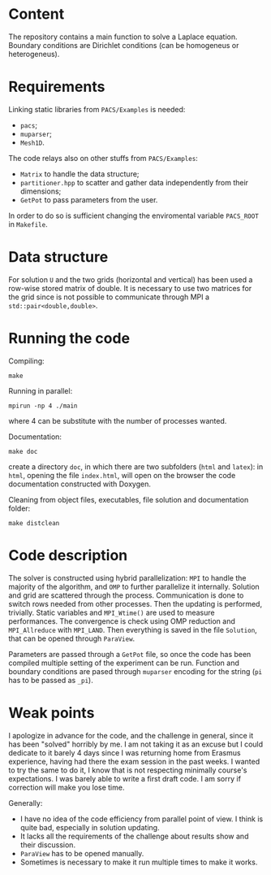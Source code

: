 # Content
The repository contains a main function to solve a Laplace equation. Boundary conditions are Dirichlet conditions (can be homogeneus or heterogeneus).

# Requirements
Linking static libraries from `PACS/Examples` is needed: 
- `pacs`;
- `muparser`;
- `Mesh1D`.
 
The code relays also on other stuffs from `PACS/Examples`:
 - `Matrix` to handle the data structure;
 - `partitioner.hpp` to scatter and gather data independently from their dimensions;
 - `GetPot` to pass parameters from the user.
  
In order to do so is sufficient changing the enviromental variable `PACS_ROOT` in `Makefile`.

# Data structure
For solution `U` and the two grids (horizontal and vertical) has been used a row-wise stored matrix of double.
It is necessary to use two matrices for the grid since is not possible to communicate through MPI a `std::pair<double,double>`.

# Running the code
Compiling:
~~~
make
~~~

Running in parallel:
~~~
mpirun -np 4 ./main
~~~
where 4 can be substitute with the number of processes wanted.

Documentation: 
~~~
make doc
~~~
create a directory `doc`, in which there are two subfolders (`html` and `latex`): in `html`, opening the file `index.html`, will open on the browser the code documentation constructed with Doxygen.

Cleaning from object files, executables, file solution and documentation folder:
~~~
make distclean
~~~

# Code description
The solver is constructed using hybrid parallelization: `MPI` to handle the majority of the algorithm, and `OMP` to further parallelize it internally.
Solution and grid are scattered through the process. Communication is done to switch rows needed from other processes. Then the updating is performed, trivially.
Static variables and `MPI_Wtime()` are used to measure performances.
The convergence is check using OMP reduction and `MPI_Allreduce` with `MPI_LAND`.
Then everything is saved in the file `Solution`, that can be opened through `ParaView`.

Parameters are passed through a `GetPot` file, so once the code has been compiled multiple setting of the experiment can be run.
Function and boundary conditions are pased through `muparser` encoding for the string (`pi` has to be passed as `_pi`).

# Weak points
I apologize in advance for the code, and the challenge in general, since it has been "solved" horribly by me. I am not taking it as an excuse but I could dedicate to it barely 4 days since I was returning home from Erasmus experience, having had there the exam session in the past weeks. I wanted to try the same to do it, I know that is not respecting minimally course's expectations. I was barely able to write a first draft code. I am sorry if correction will make you lose time.

Generally:
 - I have no idea of the code efficiency from parallel point of view. I think is quite bad, especially in solution updating.
 - It lacks all the requirements of the challenge about results show and their discussion.
 - `ParaView` has to be opened manually.
 - Sometimes is necessary to make it run multiple times to make it works.
